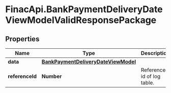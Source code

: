 # FinacApi.BankPaymentDeliveryDateViewModelValidResponsePackage

## Properties
Name | Type | Description | Notes
------------ | ------------- | ------------- | -------------
**data** | [**BankPaymentDeliveryDateViewModel**](BankPaymentDeliveryDateViewModel.md) |  | [optional] 
**referenceId** | **Number** | Reference id of log table. | [optional] 
